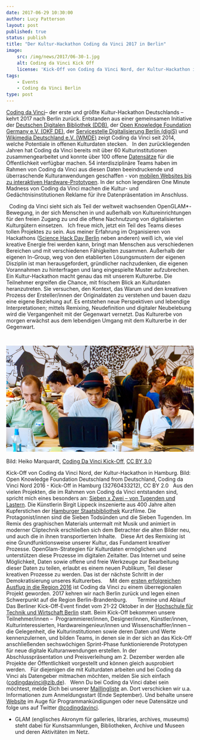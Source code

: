 ```yaml
---
date: 2017-06-29 10:30:00
author: Lucy Patterson
layout: post
published: true
status: publish
title: "Der Kultur-Hackathon Coding da Vinci 2017 in Berlin"
image:
    src: /img/news/2017/06-30-1.jpg
    alt: Coding da Vinci Kick Off
    license: 'Kick-Off von Coding da Vinci Nord, der Kultur-Hackathon in Hamburg,  Bild: <a href="https://www.flickr.com/people/99896278@N06">Open Knowledge Foundation Deutschland</a>, <a href="https://commons.wikimedia.org/wiki/File:Coding_da_Vinci_Nord_2016_-_Kick-Off_in_Hamburg_%2832760433212%29.jpg">Coding da Vinci Nord 2016 - Kick-Off in Hamburg (32760433212)</a>, <a href="https://creativecommons.org/licenses/by/2.0/legalcode">CC BY 2.0</a>'
tags:
    - Events
    - Coding da Vinci Berlin
type: post
---
```

[Coding da Vinci]( https://codingdavinci.de/)– der erste und größte Kultur-Hackathon Deutschlands – kehrt 2017 nach Berlin zurück. Entstanden aus einer gemeinsamen Initiative der [Deutschen Digitalen Bibliothek (DDB)](https://www.deutsche-digitale-bibliothek.de/), der [Open Knowledge Foundation Germany e.V. (OKF DE)](http://okfn.de/), der [Servicestelle Digitalisierung Berlin (digiS)](http://www.servicestelle-digitalisierung.de/) und [Wikimedia Deutschland e.V. (WMDE)](https://www.wikimedia.de/) zeigt Coding da Vinci seit 2014, welche Potentiale in offenen Kulturdaten stecken. 
 
In den zurückliegenden Jahren hat Coding da Vinci bereits mit über 60 Kulturinstitutionen zusammengearbeitet und konnte über 100 offene [Datensätze](https://codingdavinci.de/daten/) für die Öffentlichkeit verfügbar machen. 54 interdisziplinäre Teams haben im Rahmen von Coding da Vinci aus diesen Daten beeindruckende und überraschende Kulturanwendungen geschaffen -  von [mobilen Websites bis zu interaktiven Hardware-Prototypen](https://codingdavinci.de/projekte/).
In der schon legendären One Minute Madness von Coding da Vinci machen die Kultur- und Gedächtnisinstitutionen Reklame für ihre Datenpräsentation im Anschluss. 

 
Coding da Vinci sieht sich als Teil der weltweit wachsenden OpenGLAM*-Bewegung, in der sich Menschen in und außerhalb von Kultureinrichtungen für den freien Zugang zu und die offene Nachnutzung von digitalisierten Kulturgütern einsetzen. 
 
Ich freue mich, jetzt ein Teil des Teams dieses tollen Projektes zu sein. Aus meiner Erfahrung im Organisieren von Hackathons ([Science Hack Day Berlin](http://berlin.sciencehackday.org/) neben anderen) weiß ich, wie viel kreative Energie frei werden kann, bringt man Menschen aus verschiedenen Bereichen und mit verschiedenen Fähigkeiten zusammen. Außerhalb der eigenen In-Group, weg von den etablierten Lösungsmustern der eigenen Disziplin ist man herausgefordert, gründlicher nachzudenken, die eigenen Vorannahmen zu hinterfragen und lang eingespielte Muster aufzubrechen.
 
Ein Kultur-Hackathon macht genau das mit unserem Kulturerbe. Die Teilnehmer ergreifen die Chance, mit frischem Blick an Kulturdaten heranzutreten. Sie versuchen, den Kontext, das Warum und den kreativen Prozess der Ersteller/innen der Originaldaten zu verstehen und bauen dazu eine eigene Beziehung auf. Es entstehen neue Perspektiven und lebendige Interpretationen; mittels Remixing, Neudefinition und digitaler Neubelebung wird die Vergangenheit mit der Gegenwart vernetzt. Das Kulturerbe von morgen erwächst aus dem lebendigen Umgang mit dem Kulturerbe in der Gegenwart. 

<div class="container-fluid" style="margin-top: 3em;">
<img class="img-responsive center-block image-content" src="/img/news/2017/06-30-2.jpg" />
<p class="image-caption">Bild: Heiko Marquardt, <a href="https://commons.wikimedia.org/wiki/File:Coding_da_Vinci_Kick_Off_%2825_&_26-04-2015%29_028.jpg">Coding Da Vinci Kick-Off</a>, <a href="https://creativecommons.org/licenses/by/3.0/legalcode">CC BY 3.0</a></p>
</div>

Kick-Off von Coding da Vinci Nord, der Kultur-Hackathon in Hamburg. Bild: Open Knowledge Foundation Deutschland from Deutschland, Coding da Vinci Nord 2016 - Kick-Off in Hamburg (32760433212), CC BY 2.0
 
Aus den vielen Projekten, die im Rahmen von Coding da Vinci entstanden sind, spricht mich eines besonders an: [Sieben x Zwei – von Tugenden und Lastern](https://codingdavinci.de/projects/2016/siebenxzwei.html#project-name). Die Künstlerin Birgit Lippeck inszenierte aus 400 Jahre alten Kupferstichen der [Hamburger Staatsbibliothek](https://de.wikipedia.org/wiki/Staats-_und_Universitätsbibliothek_Hamburg) Kurzfilme. Die Protagonist/innen sind die Sieben Todsünden und die Sieben Tugenden. Im Remix des graphischen Materials untermalt mit Musik und animiert in moderner Cliptechnik erschließen sich dem Betrachter die alten Bilder neu, und auch die in ihnen transportierten Inhalte. 
 
Diese Art des Remixing ist eine Grundfunktionsweise unserer Kultur, das Fundament kreativer Prozesse. OpenGlam-Strategien für Kulturdaten ermöglichen und unterstützen diese Prozesse im digitalen Zeitalter. Das Internet und seine Möglichkeit, Daten sowie offene und freie Werkzeuge zur Bearbeitung dieser Daten zu teilen, erlaubt es einem neuen Publikum, Teil dieser kreativen Prozesse zu werden. Das ist der nächste Schritt in der Demokratisierung unseres Kulturerbes.  
 
Mit dem [ersten erfolgreichen Ausflug in die Region 2016](https://codingdavinci.de/events/nord/) ist Coding da Vinci zu einem überregionalen Projekt geworden. 2017 kehren wir nach Berlin zurück und legen einen Schwerpunkt auf die Region Berlin-Brandenburg.  
 
 
Termine und Ablauf
 
Das Berliner Kick-Off-Event findet vom 21-22 Oktober in der [Hochschule für Technik und Wirtschaft Berlin](https://www.htw-berlin.de/) statt. Beim Kick-Off bekommen unsere Teilnehmer/innen –  Programmierer/innen, Designer/innen, Künstler/innen, Kulturinteressierten, Hardwareingenieur/innen und Wissenschaftler/innen – die Gelegenheit, die Kulturinstitutionen sowie deren Daten und Werte kennenzulernen, und bilden Teams, in denen sie in der sich an das Kick-Off anschließenden sechswöchigen Sprint-Phase funktionierende Prototypen für neue digitale Kulturanwendungen erstellen. In der Abschlusspräsentation und Preisverleihung am 2. Dezember werden alle Projekte der Öffentlichkeit vorgestellt und können gleich ausprobiert werden. 
 
Für diejenigen die mit Kulturdaten arbeiten und bei Coding da Vinci als Datengeber mitmachen möchten, melden Sie sich einfach ([codingdavinci@zib.de](mailto:codingdavinci@zib.de)). 
 
Wenn Du bei Coding da Vinci dabei sein möchtest, melde Dich bei unserer [Maillingliste](http://eepurl.com/cTI-ov) an. Dort verschicken wir u.a. Informationen zum Anmeldungsstart (Ende September). Und behalte unsere [Website](https://codingdavinci.de/) im Auge für Programmankündigungen oder neue Datensätze und folge uns auf Twitter [@codingdavinci](https://twitter.com/codingdavinci).
 
 
* GLAM (englisches Akronym für galleries, libraries, archives, museums) steht dabei für Kunstsammlungen, Bibliotheken, Archive und Museen und deren Aktivitäten im Netz. 
 

